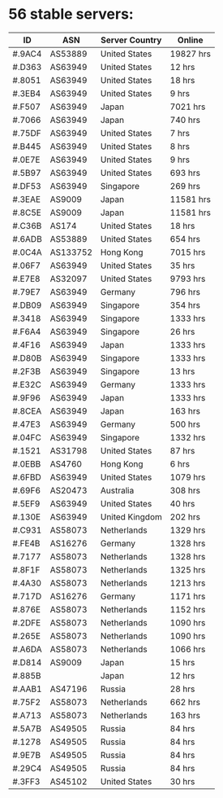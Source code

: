 # 56 stable servers:

| ID | ASN | Server Country | Online |
| ------ | ------ | ------ | ------ |
| #.9AC4 | AS53889 | United States | 19827 hrs |
| #.D363 | AS63949 | United States | 12 hrs |
| #.8051 | AS63949 | United States | 18 hrs |
| #.3EB4 | AS63949 | United States | 9 hrs |
| #.F507 | AS63949 | Japan | 7021 hrs |
| #.7066 | AS63949 | Japan | 740 hrs |
| #.75DF | AS63949 | United States | 7 hrs |
| #.B445 | AS63949 | United States | 8 hrs |
| #.0E7E | AS63949 | United States | 9 hrs |
| #.5B97 | AS63949 | United States | 693 hrs |
| #.DF53 | AS63949 | Singapore | 269 hrs |
| #.3EAE | AS9009 | Japan | 11581 hrs |
| #.8C5E | AS9009 | Japan | 11581 hrs |
| #.C36B | AS174 | United States | 18 hrs |
| #.6ADB | AS53889 | United States | 654 hrs |
| #.0C4A | AS133752 | Hong Kong | 7015 hrs |
| #.06F7 | AS63949 | United States | 35 hrs |
| #.E7E8 | AS32097 | United States | 9793 hrs |
| #.79E7 | AS63949 | Germany | 796 hrs |
| #.DB09 | AS63949 | Singapore | 354 hrs |
| #.3418 | AS63949 | Singapore | 1333 hrs |
| #.F6A4 | AS63949 | Singapore | 26 hrs |
| #.4F16 | AS63949 | Japan | 1333 hrs |
| #.D80B | AS63949 | Singapore | 1333 hrs |
| #.2F3B | AS63949 | Singapore | 13 hrs |
| #.E32C | AS63949 | Germany | 1333 hrs |
| #.9F96 | AS63949 | Japan | 1333 hrs |
| #.8CEA | AS63949 | Japan | 163 hrs |
| #.47E3 | AS63949 | Germany | 500 hrs |
| #.04FC | AS63949 | Singapore | 1332 hrs |
| #.1521 | AS31798 | United States | 87 hrs |
| #.0EBB | AS4760 | Hong Kong | 6 hrs |
| #.6FBD | AS63949 | United States | 1079 hrs |
| #.69F6 | AS20473 | Australia | 308 hrs |
| #.5EF9 | AS63949 | United States | 40 hrs |
| #.130E | AS63949 | United Kingdom | 202 hrs |
| #.C931 | AS58073 | Netherlands | 1329 hrs |
| #.FE4B | AS16276 | Germany | 1328 hrs |
| #.7177 | AS58073 | Netherlands | 1328 hrs |
| #.8F1F | AS58073 | Netherlands | 1325 hrs |
| #.4A30 | AS58073 | Netherlands | 1213 hrs |
| #.717D | AS16276 | Germany | 1171 hrs |
| #.876E | AS58073 | Netherlands | 1152 hrs |
| #.2DFE | AS58073 | Netherlands | 1090 hrs |
| #.265E | AS58073 | Netherlands | 1090 hrs |
| #.A6DA | AS58073 | Netherlands | 1066 hrs |
| #.D814 | AS9009 | Japan | 15 hrs |
| #.885B |  | Japan | 12 hrs |
| #.AAB1 | AS47196 | Russia | 28 hrs |
| #.75F2 | AS58073 | Netherlands | 662 hrs |
| #.A713 | AS58073 | Netherlands | 163 hrs |
| #.5A7B | AS49505 | Russia | 84 hrs |
| #.1278 | AS49505 | Russia | 84 hrs |
| #.9E7B | AS49505 | Russia | 84 hrs |
| #.29C4 | AS49505 | Russia | 84 hrs |
| #.3FF3 | AS45102 | United States | 30 hrs |


